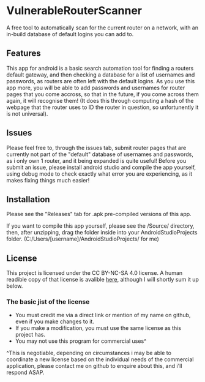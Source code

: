 # VulnerableRouterScanner
A free tool to automatically scan for the current router on a network, with an in-build database of default logins you can add to.
## Features

This app for android is a basic search automation tool for finding a routers default gateway, and then checking a database for a list of usernames and passwords, as routers are often left with the default logins. As you use this app more, you will be able to add passwords and usernames for router pages that you come accross, so that in the future, if you come across them again, it will recognise them! (It does this through computing a hash of the webpage that the router uses to ID the router in question, so unfortunently it is not universal).

## Issues

Please feel free to, through the issues tab, submit router pages that are currently not part of the "default" database of usernames and passwords, as i only own 1 router, and it being expanded is quite useful! Before you submit an issue, please install android studio and compile the app yourself, using debug mode to check exactly what error you are experiencing, as it makes fixing things much easier!

## Installation

Please see the "Releases" tab for .apk pre-compiled versions of this app.

If you want to compile this app yourself, please see the /Source/ directory, then, after unzipping, drag the folder inside into your AndroidStudioProjects folder.  (C:/Users/[username]/AndroidStudioProjects/ for me)

## License
This project is licensed under the CC BY-NC-SA 4.0 license. A human readible copy of that license is avalible [here](https://creativecommons.org/licenses/by-nc-sa/4.0/), although I will shortly sum it up below.

### The basic jist of the license

- You must credit me via a direct link or mention of my name on github, even if you make changes to it.
- If you make a modification, you must use the same license as this project has.
- You may not use this program for commercial uses^

^This is negotiable, depending on circumstances i may be able to coordinate a new license based on the individual needs of the commercial application, please contact me on github to enquire about this, and i'll respond ASAP.
